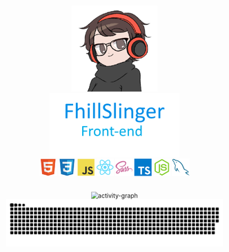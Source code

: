 <p align="center">
  <img width="200px" src="images/avatar.png" alt="avatar"> <br/>
  <img src="images/title.png" alt="title"> <br/>
  <img width="40px" src="https://raw.githubusercontent.com/devicons/devicon/master/icons/html5/html5-original.svg" alt="html5">
  <img width="40px" src="https://raw.githubusercontent.com/devicons/devicon/master/icons/css3/css3-original.svg" alt="css3">
  <img width="40px" src="https://raw.githubusercontent.com/devicons/devicon/master/icons/javascript/javascript-original.svg" alt="javascript">
  <img width="40px" src="https://raw.githubusercontent.com/devicons/devicon/master/icons/react/react-original.svg" alt="react">
  <img width="40px" src="https://raw.githubusercontent.com/devicons/devicon/master/icons/sass/sass-original.svg" alt="sass">
  <img width="40px" src="images/typescript.png" alt="typescript">
  <img width="40px" src="https://raw.githubusercontent.com/devicons/devicon/master/icons/nodejs/nodejs-original.svg" alt="nodejs">
  <img width="40px" src="https://raw.githubusercontent.com/devicons/devicon/master/icons/mysql/mysql-original.svg" alt="mysql"> <br/><br/><br/>
  <img src="https://activity-graph.herokuapp.com/graph?username=FhillSlinger&theme=github&hide_title=true&area=true&hide_border=true&point=47d3ee&bg_color=transparent&color=27d3ee" alt="activity-graph"> <br/>
  <img src="https://github.com/FhillSlinger/FhillSlinger/blob/output/github-contribution-grid-snake.svg" alt="commit-snake">
<p>
